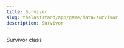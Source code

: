 ```yaml
---
title: Survivor
slug: thelaststand/app/game/data/survivor
description: Survivor
---
```


Survivor class
